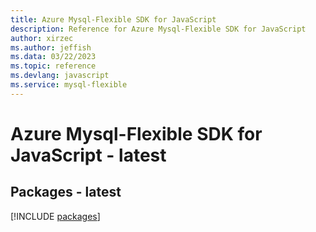 ```yaml
---
title: Azure Mysql-Flexible SDK for JavaScript
description: Reference for Azure Mysql-Flexible SDK for JavaScript
author: xirzec
ms.author: jeffish
ms.data: 03/22/2023
ms.topic: reference
ms.devlang: javascript
ms.service: mysql-flexible
---
```

# Azure Mysql-Flexible SDK for JavaScript - latest
## Packages - latest
[!INCLUDE [packages](mysql-flexible-index.md)]